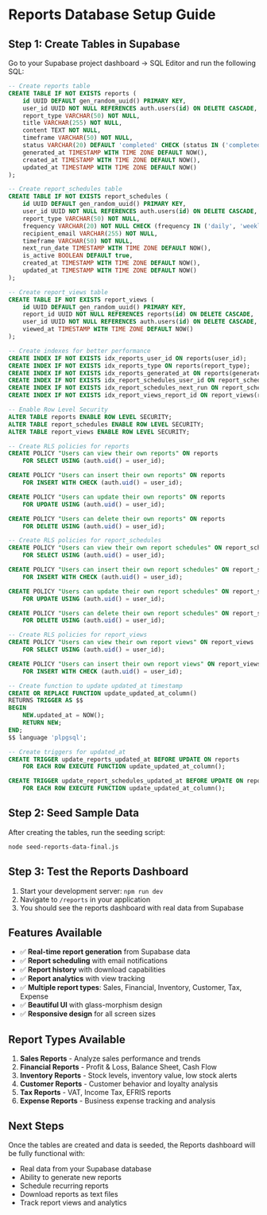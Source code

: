 # Reports Database Setup Guide

## Step 1: Create Tables in Supabase

Go to your Supabase project dashboard → SQL Editor and run the following SQL:

```sql
-- Create reports table
CREATE TABLE IF NOT EXISTS reports (
    id UUID DEFAULT gen_random_uuid() PRIMARY KEY,
    user_id UUID NOT NULL REFERENCES auth.users(id) ON DELETE CASCADE,
    report_type VARCHAR(50) NOT NULL,
    title VARCHAR(255) NOT NULL,
    content TEXT NOT NULL,
    timeframe VARCHAR(50) NOT NULL,
    status VARCHAR(20) DEFAULT 'completed' CHECK (status IN ('completed', 'generating', 'failed')),
    generated_at TIMESTAMP WITH TIME ZONE DEFAULT NOW(),
    created_at TIMESTAMP WITH TIME ZONE DEFAULT NOW(),
    updated_at TIMESTAMP WITH TIME ZONE DEFAULT NOW()
);

-- Create report_schedules table
CREATE TABLE IF NOT EXISTS report_schedules (
    id UUID DEFAULT gen_random_uuid() PRIMARY KEY,
    user_id UUID NOT NULL REFERENCES auth.users(id) ON DELETE CASCADE,
    report_type VARCHAR(50) NOT NULL,
    frequency VARCHAR(20) NOT NULL CHECK (frequency IN ('daily', 'weekly', 'monthly', 'quarterly', 'yearly')),
    recipient_email VARCHAR(255) NOT NULL,
    timeframe VARCHAR(50) NOT NULL,
    next_run_date TIMESTAMP WITH TIME ZONE DEFAULT NOW(),
    is_active BOOLEAN DEFAULT true,
    created_at TIMESTAMP WITH TIME ZONE DEFAULT NOW(),
    updated_at TIMESTAMP WITH TIME ZONE DEFAULT NOW()
);

-- Create report_views table
CREATE TABLE IF NOT EXISTS report_views (
    id UUID DEFAULT gen_random_uuid() PRIMARY KEY,
    report_id UUID NOT NULL REFERENCES reports(id) ON DELETE CASCADE,
    user_id UUID NOT NULL REFERENCES auth.users(id) ON DELETE CASCADE,
    viewed_at TIMESTAMP WITH TIME ZONE DEFAULT NOW()
);

-- Create indexes for better performance
CREATE INDEX IF NOT EXISTS idx_reports_user_id ON reports(user_id);
CREATE INDEX IF NOT EXISTS idx_reports_type ON reports(report_type);
CREATE INDEX IF NOT EXISTS idx_reports_generated_at ON reports(generated_at);
CREATE INDEX IF NOT EXISTS idx_report_schedules_user_id ON report_schedules(user_id);
CREATE INDEX IF NOT EXISTS idx_report_schedules_next_run ON report_schedules(next_run_date);
CREATE INDEX IF NOT EXISTS idx_report_views_report_id ON report_views(report_id);

-- Enable Row Level Security
ALTER TABLE reports ENABLE ROW LEVEL SECURITY;
ALTER TABLE report_schedules ENABLE ROW LEVEL SECURITY;
ALTER TABLE report_views ENABLE ROW LEVEL SECURITY;

-- Create RLS policies for reports
CREATE POLICY "Users can view their own reports" ON reports
    FOR SELECT USING (auth.uid() = user_id);

CREATE POLICY "Users can insert their own reports" ON reports
    FOR INSERT WITH CHECK (auth.uid() = user_id);

CREATE POLICY "Users can update their own reports" ON reports
    FOR UPDATE USING (auth.uid() = user_id);

CREATE POLICY "Users can delete their own reports" ON reports
    FOR DELETE USING (auth.uid() = user_id);

-- Create RLS policies for report_schedules
CREATE POLICY "Users can view their own report schedules" ON report_schedules
    FOR SELECT USING (auth.uid() = user_id);

CREATE POLICY "Users can insert their own report schedules" ON report_schedules
    FOR INSERT WITH CHECK (auth.uid() = user_id);

CREATE POLICY "Users can update their own report schedules" ON report_schedules
    FOR UPDATE USING (auth.uid() = user_id);

CREATE POLICY "Users can delete their own report schedules" ON report_schedules
    FOR DELETE USING (auth.uid() = user_id);

-- Create RLS policies for report_views
CREATE POLICY "Users can view their own report views" ON report_views
    FOR SELECT USING (auth.uid() = user_id);

CREATE POLICY "Users can insert their own report views" ON report_views
    FOR INSERT WITH CHECK (auth.uid() = user_id);

-- Create function to update updated_at timestamp
CREATE OR REPLACE FUNCTION update_updated_at_column()
RETURNS TRIGGER AS $$
BEGIN
    NEW.updated_at = NOW();
    RETURN NEW;
END;
$$ language 'plpgsql';

-- Create triggers for updated_at
CREATE TRIGGER update_reports_updated_at BEFORE UPDATE ON reports
    FOR EACH ROW EXECUTE FUNCTION update_updated_at_column();

CREATE TRIGGER update_report_schedules_updated_at BEFORE UPDATE ON report_schedules
    FOR EACH ROW EXECUTE FUNCTION update_updated_at_column();
```

## Step 2: Seed Sample Data

After creating the tables, run the seeding script:

```bash
node seed-reports-data-final.js
```

## Step 3: Test the Reports Dashboard

1. Start your development server: `npm run dev`
2. Navigate to `/reports` in your application
3. You should see the reports dashboard with real data from Supabase

## Features Available

- ✅ **Real-time report generation** from Supabase data
- ✅ **Report scheduling** with email notifications
- ✅ **Report history** with download capabilities
- ✅ **Report analytics** with view tracking
- ✅ **Multiple report types**: Sales, Financial, Inventory, Customer, Tax, Expense
- ✅ **Beautiful UI** with glass-morphism design
- ✅ **Responsive design** for all screen sizes

## Report Types Available

1. **Sales Reports** - Analyze sales performance and trends
2. **Financial Reports** - Profit & Loss, Balance Sheet, Cash Flow
3. **Inventory Reports** - Stock levels, inventory value, low stock alerts
4. **Customer Reports** - Customer behavior and loyalty analysis
5. **Tax Reports** - VAT, Income Tax, EFRIS reports
6. **Expense Reports** - Business expense tracking and analysis

## Next Steps

Once the tables are created and data is seeded, the Reports dashboard will be fully functional with:
- Real data from your Supabase database
- Ability to generate new reports
- Schedule recurring reports
- Download reports as text files
- Track report views and analytics

